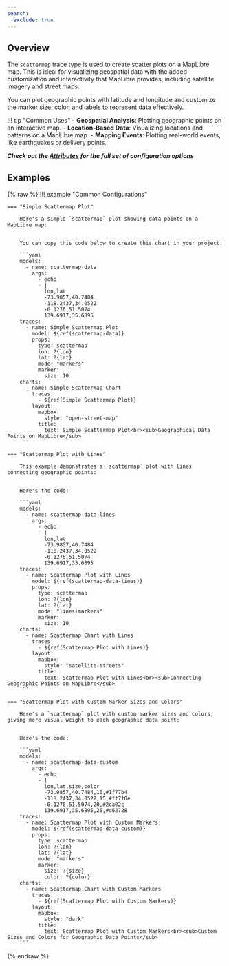 ```yaml
---
search:
  exclude: true
---
```

<!--start-->
## Overview

The `scattermap` trace type is used to create scatter plots on a MapLibre map. This is ideal for visualizing geospatial data with the added customization and interactivity that MapLibre provides, including satellite imagery and street maps. 

You can plot geographic points with latitude and longitude and customize the marker size, color, and labels to represent data effectively.

!!! tip "Common Uses"
    - **Geospatial Analysis**: Plotting geographic points on an interactive map.
    - **Location-Based Data**: Visualizing locations and patterns on a MapLibre map.
    - **Mapping Events**: Plotting real-world events, like earthquakes or delivery points.

_**Check out the [Attributes](../configuration/Trace/Props/Scattermap/#attributes) for the full set of configuration options**_

## Examples

{% raw %}
!!! example "Common Configurations"

    === "Simple Scattermap Plot"

        Here's a simple `scattermap` plot showing data points on a MapLibre map:


        You can copy this code below to create this chart in your project:

        ```yaml
        models:
          - name: scattermap-data
            args:
              - echo
              - |
                lon,lat
                -73.9857,40.7484
                -118.2437,34.0522
                -0.1276,51.5074
                139.6917,35.6895
        traces:
          - name: Simple Scattermap Plot
            model: ${ref(scattermap-data)}
            props:
              type: scattermap
              lon: ?{lon}
              lat: ?{lat}
              mode: "markers"
              marker:
                size: 10
        charts:
          - name: Simple Scattermap Chart
            traces:
              - ${ref(Simple Scattermap Plot)}
            layout:
              mapbox:
                style: "open-street-map"
              title:
                text: Simple Scattermap Plot<br><sub>Geographical Data Points on MapLibre</sub>
        ```

    === "Scattermap Plot with Lines"

        This example demonstrates a `scattermap` plot with lines connecting geographic points:


        Here's the code:

        ```yaml
        models:
          - name: scattermap-data-lines
            args:
              - echo
              - |
                lon,lat
                -73.9857,40.7484
                -118.2437,34.0522
                -0.1276,51.5074
                139.6917,35.6895
        traces:
          - name: Scattermap Plot with Lines
            model: ${ref(scattermap-data-lines)}
            props:
              type: scattermap
              lon: ?{lon}
              lat: ?{lat}
              mode: "lines+markers"
              marker:
                size: 10
        charts:
          - name: Scattermap Chart with Lines
            traces:
              - ${ref(Scattermap Plot with Lines)}
            layout:
              mapbox:
                style: "satellite-streets"
              title:
                text: Scattermap Plot with Lines<br><sub>Connecting Geographic Points on MapLibre</sub>
        ```

    === "Scattermap Plot with Custom Marker Sizes and Colors"

        Here's a `scattermap` plot with custom marker sizes and colors, giving more visual weight to each geographic data point:


        Here's the code:

        ```yaml
        models:
          - name: scattermap-data-custom
            args:
              - echo
              - |
                lon,lat,size,color
                -73.9857,40.7484,10,#1f77b4
                -118.2437,34.0522,15,#ff7f0e
                -0.1276,51.5074,20,#2ca02c
                139.6917,35.6895,25,#d62728
        traces:
          - name: Scattermap Plot with Custom Markers
            model: ${ref(scattermap-data-custom)}
            props:
              type: scattermap
              lon: ?{lon}
              lat: ?{lat}
              mode: "markers"
              marker:
                size: ?{size}
                color: ?{color}
        charts:
          - name: Scattermap Chart with Custom Markers
            traces:
              - ${ref(Scattermap Plot with Custom Markers)}
            layout:
              mapbox:
                style: "dark"
              title:
                text: Scattermap Plot with Custom Markers<br><sub>Custom Sizes and Colors for Geographic Data Points</sub>
        ```

{% endraw %}
<!--end-->